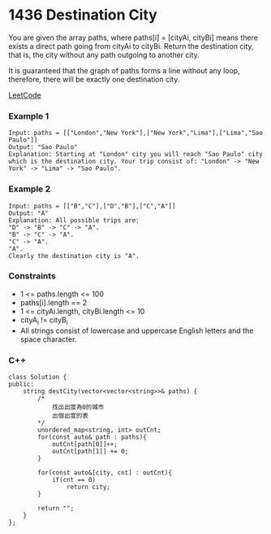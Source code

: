 # 1436 Destination City

You are given the array paths, where paths[i] = [cityAi, cityBi] means there exists a direct path going from cityAi to cityBi. Return the destination city, that is, the city without any path outgoing to another city.

It is guaranteed that the graph of paths forms a line without any loop, therefore, there will be exactly one destination city.

[LeetCode](https://leetcode.cn/problems/destination-city/)

### Example 1

```
Input: paths = [["London","New York"],["New York","Lima"],["Lima","Sao Paulo"]]
Output: "Sao Paulo" 
Explanation: Starting at "London" city you will reach "Sao Paulo" city which is the destination city. Your trip consist of: "London" -> "New York" -> "Lima" -> "Sao Paulo".
```

### Example 2

```
Input: paths = [["B","C"],["D","B"],["C","A"]]
Output: "A"
Explanation: All possible trips are: 
"D" -> "B" -> "C" -> "A". 
"B" -> "C" -> "A". 
"C" -> "A". 
"A". 
Clearly the destination city is "A".
```
 

### Constraints

* 1 <= paths.length <= 100
* paths[i].length == 2
* 1 <= cityAi.length, cityBi.length <= 10
* cityA<sub>i</sub> != cityB<sub>i</sub>
* All strings consist of lowercase and uppercase English letters and the space character.

### C++ 

```
class Solution {
public:
    string destCity(vector<vector<string>>& paths) {
        /*
            找出出度為0的城市
            出個出度的表
        */
        unordered_map<string, int> outCnt;
        for(const auto& path : paths){
            outCnt[path[0]]++;
            outCnt[path[1]] += 0;
        }

        for(const auto&[city, cnt] : outCnt){
            if(cnt == 0)
                return city;
        }

        return "";
    }
};
```